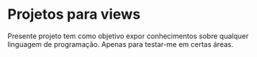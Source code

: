 # Projetos para views
 Presente projeto tem como objetivo expor conhecimentos sobre qualquer linguagem de programação. Apenas para testar-me em certas áreas.
